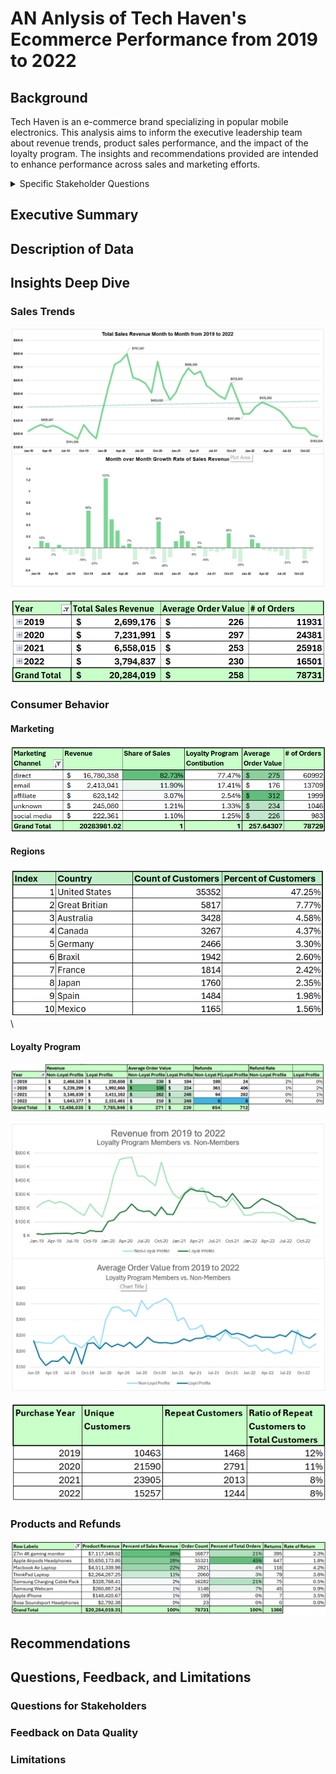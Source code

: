 # AN Anlysis of Tech Haven's Ecommerce Performance from 2019 to 2022
## Background
Tech Haven is an e-commerce brand specializing in popular mobile electronics. This analysis aims to inform the executive leadership team about revenue trends, product sales performance, and the impact of the loyalty program. The insights and recommendations provided are intended to enhance performance across sales and marketing efforts.

<details>
<summary>Specific Stakeholder Questions</summary>

This section represents the specific questions and requests that stakeholders have given to the data team. It is here to provide traceability and accountability for this project. 
**Sales Trends**
1. What were Tech Haven's sales revenue trends between 2019 and 2022?
2. During which month do we see our highest/lowest revenue?
3. What is the Average Order Value (AOV)?

**Consumer Behavior**
4. Which marketing channel brings us the most customers?
    > Sales %, AOV, Order Count
    > Could also look at platforms: Website vs. mobile
    > Marketing Worksheet
      > Marketing spend and ROI
5. Which country/region has the most customers?
    > Consumption trends
    > Maybe a geographic heat map in the future
6. Has the loyalty program improved Total Revenue and Average Order Value (AOV)?
    > Do loyalty members outpace  non-loyalty members in sales rev, AOV, or orders placed?

**Products and Refunds**
7. Which products have generated the highest/lowest revenue? 
8. Investigate refund rates and report on general trends.
    > Double down on what's working
    > Each products total rev, Order Count, and refund rate
    > Product and AOV Worksheet
</details>

## Executive Summary


## Description of Data


## Insights Deep Dive
### Sales Trends
![alt text](assets/TotalSalesAndGrowth.png)

![alt text](assets/TotalSalesRevTable.png)

### Consumer Behavior
#### Marketing
![alt text](assets/MarketingChannelRevenue.png)

#### Regions
![alt text](assets/CountryLeaderboard.png)\

#### Loyalty Program
![alt text](assets/LoyaltyRevenueAOVRefund.png)

![alt text](assets/LoyaltyLineChart.png)

![alt text](assets/UniqueCustomersByYear.png)

### Products and Refunds
![alt text](assets/ProductsAndRefunds.png)


## Recommendations


## Questions, Feedback, and Limitations
### Questions for Stakeholders


### Feedback on Data Quality


### Limitations
